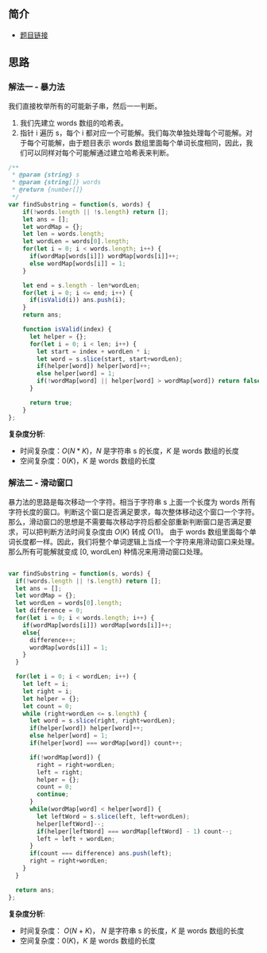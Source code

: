  
 
 
## 简介
- [题目链接](https://leetcode-cn.com/problems/substring-with-concatenation-of-all-words/)

## 思路
### 解法一 - 暴力法
我们直接枚举所有的可能新子串，然后一一判断。
1. 我们先建立 words 数组的哈希表。
2. 指针 i 遍历 s，每个 i 都对应一个可能解。我们每次单独处理每个可能解。对于每个可能解，由于题目表示 words 数组里面每个单词长度相同，因此，我们可以同样对每个可能解通过建立哈希表来判断。

```javascript
/**
 * @param {string} s
 * @param {string[]} words
 * @return {number[]}
 */
var findSubstring = function(s, words) {
    if(!words.length || !s.length) return [];
    let ans = [];
    let wordMap = {};
    let len = words.length;
    let wordLen = words[0].length;
    for(let i = 0; i < words.length; i++) {
      if(wordMap[words[i]]) wordMap[words[i]]++;
      else wordMap[words[i]] = 1;
    } 

    let end = s.length - len*wordLen;
    for(let i = 0; i <= end; i++) {
      if(isValid(i)) ans.push(i);
    }
    return ans;

    function isValid(index) {
      let helper = {};
      for(let i = 0; i < len; i++) {
        let start = index + wordLen * i;
        let word = s.slice(start, start+wordLen);
        if(helper[word]) helper[word]++;
        else helper[word] = 1;
        if(!wordMap[word] || helper[word] > wordMap[word]) return false;
      }

      return true;
    }
};

```

**复杂度分析**:
- 时间复杂度：$O(N*K)$，$N$ 是字符串 s 的长度，$K$ 是 words 数组的长度
- 空间复杂度：$0(K)$，$K$ 是 words 数组的长度

### 解法二 - 滑动窗口
暴力法的思路是每次移动一个字符。相当于字符串 s 上面一个长度为 words 所有字符长度的窗口。判断这个窗口是否满足要求，每次整体移动这个窗口一个字符。
那么，滑动窗口的思想是不需要每次移动字符后都全部重新判断窗口是否满足要求，可以把判断方法时间复杂度由 $O(K)$ 转成 $O(1)$。
由于 words 数组里面每个单词长度都一样。因此，我们将整个单词逻辑上当成一个字符来用滑动窗口来处理。
那么所有可能解就变成 [0, wordLen) 种情况来用滑动窗口处理。

```javascript

var findSubstring = function(s, words) {
  if(!words.length || !s.length) return [];
  let ans = [];
  let wordMap = {};
  let wordLen = words[0].length;
  let difference = 0;
  for(let i = 0; i < words.length; i++) {
    if(wordMap[words[i]]) wordMap[words[i]]++;
    else{
      difference++;
      wordMap[words[i]] = 1;
    }
  } 

  for(let i = 0; i < wordLen; i++) {
    let left = i;
    let right = i;
    let helper = {};
    let count = 0;
    while (right+wordLen <= s.length) {
      let word = s.slice(right, right+wordLen);
      if(helper[word]) helper[word]++;
      else helper[word] = 1;
      if(helper[word] === wordMap[word]) count++;

      if(!wordMap[word]) {
        right = right+wordLen;
        left = right;
        helper = {};
        count = 0;
        continue;
      }
      while(wordMap[word] < helper[word]) {
        let leftWord = s.slice(left, left+wordLen);
        helper[leftWord]--;
        if(helper[leftWord] === wordMap[leftWord] - 1) count--;
        left = left + wordLen;
      }
      if(count === difference) ans.push(left);
      right = right+wordLen;
    }
  }

  return ans;
};
```

**复杂度分析**:
- 时间复杂度： $O(N+K)$， $N$ 是字符串 s 的长度，$K$ 是 words 数组的长度
- 空间复杂度：$0(K)$，$K$ 是 words 数组的长度